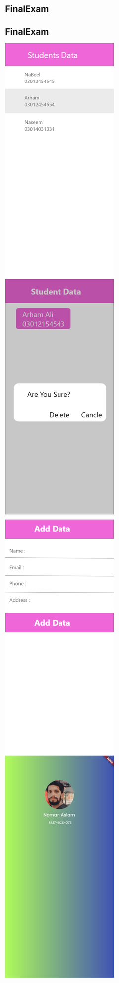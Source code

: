 # FinalExam

# FinalExam

<a href="#" target="_blank"><img src="https://github.com/Noman2343/FinalExam/blob/main/1.png" width="350"></a> <a href="#" target="_blank"><img src="https://github.com/Noman2343/FinalExam/blob/main/2.png" width="350"></a> 

 <a href="#" target="_blank"><img src="https://github.com/Noman2343/FinalExam/blob/main/3.png" width="350"></a>  <a href="#" target="_blank"><img src="https://github.com/Noman2343/FinalExam/blob/main/4.png" width="350"></a> 
     

